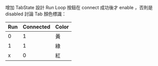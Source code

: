 增加 TabState 設計
Run Loop 按鈕在 connect 成功後才 enable ，否則是 disabled
討論 Tab 顏色標識：

| Run | Connected | Color |
| --- | --------- | ----- |
| 0   | 1         | 黃     |
| 1   | 1         | 綠     |
| x   | 0         | 紅     |

